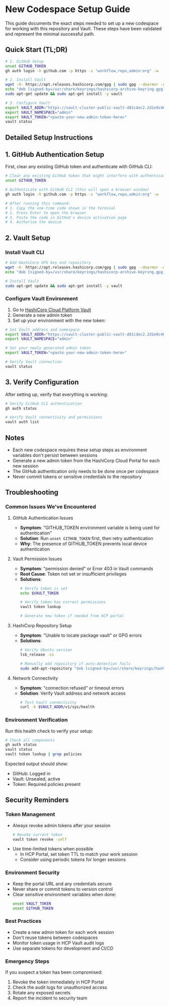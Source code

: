 # New Codespace Setup Guide

This guide documents the exact steps needed to set up a new codespace for working with this repository and Vault. These steps have been validated and represent the minimal successful path.

## Quick Start (TL;DR)

```bash
# 1. GitHub Setup
unset GITHUB_TOKEN
gh auth login -h github.com -p https -s "workflow,repo,admin:org" -w

# 2. Install Vault
wget -O- https://apt.releases.hashicorp.com/gpg | sudo gpg --dearmor -o /usr/share/keyrings/hashicorp-archive-keyring.gpg
echo "deb [signed-by=/usr/share/keyrings/hashicorp-archive-keyring.gpg] https://apt.releases.hashicorp.com $(lsb_release -cs) main" | sudo tee /etc/apt/sources.list.d/hashicorp.list
sudo apt-get update && sudo apt-get install -y vault

# 3. Configure Vault
export VAULT_ADDR="https://vault-cluster-public-vault-d81cdec2.2d1e9c46.z1.hashicorp.cloud:8200"
export VAULT_NAMESPACE="admin"
export VAULT_TOKEN="<paste-your-new-admin-token-here>"
vault status
```

## Detailed Setup Instructions

## 1. GitHub Authentication Setup

First, clear any existing GitHub token and authenticate with GitHub CLI:

```bash
# Clear any existing GitHub token that might interfere with authentication
unset GITHUB_TOKEN

# Authenticate with GitHub CLI (this will open a browser window)
gh auth login -h github.com -p https -s "workflow,repo,admin:org" -w

# After running this command:
# 1. Copy the one-time code shown in the terminal
# 2. Press Enter to open the browser
# 3. Paste the code in GitHub's device activation page
# 4. Authorize the device
```

## 2. Vault Setup

### Install Vault CLI

```bash
# Add HashiCorp GPG key and repository
wget -O- https://apt.releases.hashicorp.com/gpg | sudo gpg --dearmor -o /usr/share/keyrings/hashicorp-archive-keyring.gpg
echo "deb [signed-by=/usr/share/keyrings/hashicorp-archive-keyring.gpg] https://apt.releases.hashicorp.com $(lsb_release -cs) main" | sudo tee /etc/apt/sources.list.d/hashicorp.list

# Install Vault
sudo apt-get update && sudo apt-get install -y vault
```

### Configure Vault Environment

1. Go to [HashiCorp Cloud Platform Vault](https://portal.cloud.hashicorp.com/services/vault/vault-cluster?project_id=2548fc76-693d-4284-b738-bb8a320bf734)
2. Generate a new admin token
3. Set up your environment with the new token:

```bash
# Set Vault address and namespace
export VAULT_ADDR="https://vault-cluster-public-vault-d81cdec2.2d1e9c46.z1.hashicorp.cloud:8200"
export VAULT_NAMESPACE="admin"

# Set your newly generated admin token
export VAULT_TOKEN="<paste-your-new-admin-token-here>"

# Verify Vault connection
vault status
```

## 3. Verify Configuration

After setting up, verify that everything is working:

```bash
# Verify GitHub CLI authentication
gh auth status

# Verify Vault connectivity and permissions
vault auth list
```

## Notes

- Each new codespace requires these setup steps as environment variables don't persist between sessions
- Generate a new admin token from the HashiCorp Cloud Portal for each new session
- The GitHub authentication only needs to be done once per codespace
- Never commit tokens or sensitive credentials to the repository

## Troubleshooting

### Common Issues We've Encountered

1. GitHub Authentication Issues
   - **Symptom**: "GITHUB_TOKEN environment variable is being used for authentication"
   - **Solution**: Run `unset GITHUB_TOKEN` first, then retry authentication
   - **Why**: The presence of GITHUB_TOKEN prevents local device authentication

2. Vault Permission Issues
   - **Symptom**: "permission denied" or Error 403 in Vault commands
   - **Root Cause**: Token not set or insufficient privileges
   - **Solutions**:
     ```bash
     # Verify token is set
     echo $VAULT_TOKEN
     
     # Verify token has correct permissions
     vault token lookup
     
     # Generate new token if needed from HCP portal
     ```

3. HashiCorp Repository Setup
   - **Symptom**: "Unable to locate package vault" or GPG errors
   - **Solutions**:
     ```bash
     # Verify Ubuntu version
     lsb_release -cs
     
     # Manually add repository if auto-detection fails
     sudo add-apt-repository "deb [signed-by=/usr/share/keyrings/hashicorp-archive-keyring.gpg] https://apt.releases.hashicorp.com $(lsb_release -cs) main"
     ```

4. Network Connectivity
   - **Symptom**: "connection refused" or timeout errors
   - **Solution**: Verify Vault address and network access
     ```bash
     # Test Vault connectivity
     curl -k $VAULT_ADDR/v1/sys/health
     ```

### Environment Verification

Run this health check to verify your setup:
```bash
# Check all components
gh auth status
vault status
vault token lookup | grep policies
```

Expected output should show:
- GitHub: Logged in
- Vault: Unsealed, active
- Token: Required policies present

## Security Reminders

### Token Management
- Always revoke admin tokens after your session
  ```bash
  # Revoke current token
  vault token revoke -self
  ```
- Use time-limited tokens when possible
  - In HCP Portal, set token TTL to match your work session
  - Consider using periodic tokens for longer sessions

### Environment Security
- Keep the portal URL and any credentials secure
- Never share or commit tokens to version control
- Clear sensitive environment variables when done:
  ```bash
  unset VAULT_TOKEN
  unset GITHUB_TOKEN
  ```

### Best Practices
- Create a new admin token for each work session
- Don't reuse tokens between codespaces
- Monitor token usage in HCP Vault audit logs
- Use separate tokens for development and CI/CD

### Emergency Steps
If you suspect a token has been compromised:
1. Revoke the token immediately in HCP Portal
2. Check the audit logs for unauthorized access
3. Rotate any exposed secrets
4. Report the incident to security team